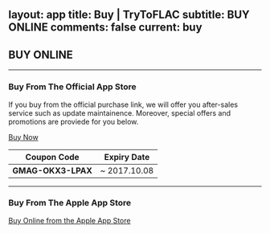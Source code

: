 layout: app
title: Buy | TryToFLAC
subtitle: BUY ONLINE
comments: false
current: buy
---

## <strong>BUY ONLINE</strong>
---

### Buy From The Official App Store
If you buy from the official purchase link, we will offer you after-sales service such as update maintainence. Moreover, special offers and promotions are proviede for you below.  

<a href="https://shopper.mycommerce.com/checkout/cart/add/55399-52" target="_blank"><span class="cls-banner-start-link"> <i class="fa fa-shopping-bag fa-3x" aria-hidden="true"></i> <span> Buy Now </span> <i class="fa fa-angle-double-right"></i> </span></a>


Coupon Code | Expiry Date
------ | -------
**GMAG-OKX3-LPAX** | ~ 2017.10.08

---

### Buy From The Apple App Store
<a href="https://itunes.apple.com/us/app/trytoflac/id849621133?l=zh&ls=1&mt=12" target="_blank"><span class="cls-banner-start-link"> <i class="fa fa-apple fa-3x" aria-hidden="true"></i> <span> Buy Online from the Apple App Store </span><i class="fa fa-angle-double-right"></i></span> </a>
